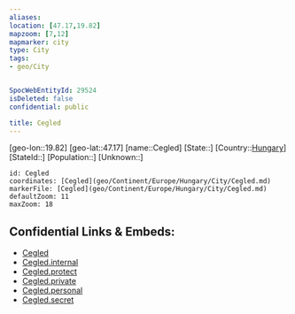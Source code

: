 ```yaml
---
aliases: 
location: [47.17,19.82]
mapzoom: [7,12] 
mapmarker: city 
type: City
tags:
- geo/City


SpocWebEntityId: 29524
isDeleted: false
confidential: public

title: Cegled
---
```

[geo-lon::19.82]
[geo-lat::47.17]
[name::Cegled]
[State::]
[Country::[Hungary](geo/Continent/Europe/Hungary.md)]
[StateId::]
[Population::]
[Unknown::]


```leaflet
id: Cegled
coordinates: [Cegled](geo/Continent/Europe/Hungary/City/Cegled.md)
markerFile: [Cegled](geo/Continent/Europe/Hungary/City/Cegled.md)
defaultZoom: 11 
maxZoom: 18
```


## Confidential Links & Embeds: 
- [Cegled](../../../../../../_public/geo/Continent/Europe/Hungary/City/Cegled.md) 
- [Cegled.internal](../../../../../../_internal/geo/Continent/Europe/Hungary/City/Cegled.internal.md) 
- [Cegled.protect](../../../../../../_protect/geo/Continent/Europe/Hungary/City/Cegled.protect.md) 
- [Cegled.private](../../../../../../_private/geo/Continent/Europe/Hungary/City/Cegled.private.md) 
- [Cegled.personal](../../../../../../_personal/geo/Continent/Europe/Hungary/City/Cegled.personal.md) 
- [Cegled.secret](../../../../../../_secret/geo/Continent/Europe/Hungary/City/Cegled.secret.md) 
